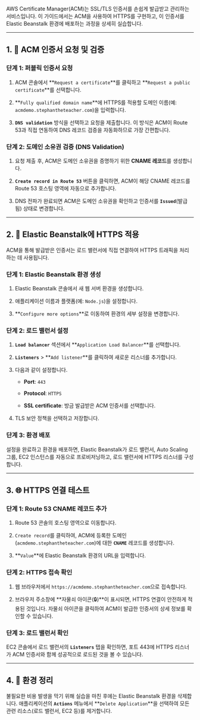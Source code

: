 
AWS Certificate Manager(ACM)는 SSL/TLS 인증서를 손쉽게 발급받고 관리하는 서비스입니다. 이 가이드에서는 ACM을 사용하여 HTTPS를 구현하고, 이 인증서를 Elastic Beanstalk 환경에 배포하는 과정을 상세히 실습합니다.

---

## 1. 🔑 ACM 인증서 요청 및 검증

### 단계 1: 퍼블릭 인증서 요청

1. ACM 콘솔에서 **`Request a certificate`**를 클릭하고 **`Request a public certificate`**를 선택합니다.
    
2. **`Fully qualified domain name`**에 HTTPS를 적용할 도메인 이름(예: `acmdemo.stephantheteacher.com`)을 입력합니다.
    
3. **`DNS validation`** 방식을 선택하고 요청을 제출합니다. 이 방식은 ACM이 Route 53과 직접 연동하여 DNS 레코드 검증을 자동화하므로 가장 간편합니다.
    

### 단계 2: 도메인 소유권 검증 (DNS Validation)

1. 요청 제출 후, ACM은 도메인 소유권을 증명하기 위한 **CNAME 레코드**를 생성합니다.
    
2. **`Create record in Route 53`** 버튼을 클릭하면, ACM이 해당 CNAME 레코드를 Route 53 호스팅 영역에 자동으로 추가합니다.
    
3. DNS 전파가 완료되면 ACM은 도메인 소유권을 확인하고 인증서를 **`Issued`**(발급됨) 상태로 변경합니다.
    

---

## 2. 🚀 Elastic Beanstalk에 HTTPS 적용

ACM을 통해 발급받은 인증서는 로드 밸런서에 직접 연결하여 HTTPS 트래픽을 처리하는 데 사용됩니다.

### 단계 1: Elastic Beanstalk 환경 생성

1. Elastic Beanstalk 콘솔에서 새 웹 서버 환경을 생성합니다.
    
2. 애플리케이션 이름과 플랫폼(예: `Node.js`)을 설정합니다.
    
3. **`Configure more options`**로 이동하여 환경의 세부 설정을 변경합니다.
    

### 단계 2: 로드 밸런서 설정

1. **`Load balancer`** 섹션에서 **`Application Load Balancer`**를 선택합니다.
    
2. **`Listeners`** > **`Add listener`**를 클릭하여 새로운 리스너를 추가합니다.
    
3. 다음과 같이 설정합니다.
    
    - **Port**: `443`
        
    - **Protocol**: `HTTPS`
        
    - **SSL certificate**: 방금 발급받은 ACM 인증서를 선택합니다.
        
4. TLS 보안 정책을 선택하고 저장합니다.
    

### 단계 3: 환경 배포

설정을 완료하고 환경을 배포하면, Elastic Beanstalk가 로드 밸런서, Auto Scaling 그룹, EC2 인스턴스를 자동으로 프로비저닝하고, 로드 밸런서에 HTTPS 리스너를 구성합니다.

---

## 3. 🌐 HTTPS 연결 테스트

### 단계 1: Route 53 CNAME 레코드 추가

1. Route 53 콘솔의 호스팅 영역으로 이동합니다.
    
2. `Create record`를 클릭하여, ACM에 등록한 도메인(`acmdemo.stephantheteacher.com`)에 대한 **`CNAME`** 레코드를 생성합니다.
    
3. **`Value`**에 Elastic Beanstalk 환경의 URL을 입력합니다.
    

### 단계 2: HTTPS 접속 확인

1. 웹 브라우저에서 `https://acmdemo.stephantheteacher.com`으로 접속합니다.
    
2. 브라우저 주소창에 **자물쇠 아이콘(🔒)**이 표시되면, HTTPS 연결이 안전하게 적용된 것입니다. 자물쇠 아이콘을 클릭하여 ACM이 발급한 인증서의 상세 정보를 확인할 수 있습니다.
    

### 단계 3: 로드 밸런서 확인

EC2 콘솔에서 로드 밸런서의 **`Listeners`** 탭을 확인하면, 포트 443에 HTTPS 리스너가 ACM 인증서와 함께 성공적으로 로드된 것을 볼 수 있습니다.

---

## 4. 🧹 환경 정리

불필요한 비용 발생을 막기 위해 실습을 마친 후에는 Elastic Beanstalk 환경을 삭제합니다. 애플리케이션의 **`Actions`** 메뉴에서 **`Delete Application`**을 선택하여 모든 관련 리소스(로드 밸런서, EC2 등)를 제거합니다.